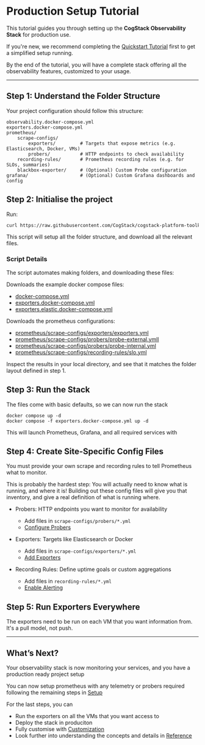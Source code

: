 # Production Setup Tutorial
This tutorial guides you through setting up the **CogStack Observability Stack** for production use.

If you're new, we recommend completing the [Quickstart Tutorial](../quickstart.md) first to get a simplified setup running.

By the end of the tutorial, you will have a complete stack offering all the observability features, customized to your usage. 

---

## Step 1: Understand the Folder Structure

Your project configuration should follow this structure:

```
observability.docker-compose.yml
exporters.docker-compose.yml
prometheus/
    scrape-configs/
        exporters/         # Targets that expose metrics (e.g. Elasticsearch, Docker, VMs)
        probers/           # HTTP endpoints to check availability
    recording-rules/       # Prometheus recording rules (e.g. for SLOs, summaries)
    blackbox-exporter/     # (Optional) Custom Probe configuration
grafana/                   # (Optional) Custom Grafana dashboards and config
```

## Step 2: Initialise the project

Run:
```bash
curl https://raw.githubusercontent.com/CogStack/cogstack-platform-toolkit/refs/heads/main/observability/examples/full/full-quickstart.sh | bash
```

This script will setup all the folder structure, and download all the relevant files.

### Script Details
The script automates making folders, and downloading these files:

Downloads the example docker compose files:
- [docker-compose.yml](../../../observability/examples/full/docker-compose.yml)
- [exporters.docker-compose.yml](../../../observability/examples/full/exporters.docker-compose.yml)
- [exporters.elastic.docker-compose.yml](../../../observability/examples/full/exporters.elastic.docker-compose.yml)

Downloads the prometheus configurations:
- [prometheus/scrape-configs/exporters/exporters.yml](../../../observability/examples/full/prometheus/scrape-configs/exporters/exporters.yml)
- [prometheus/scrape-configs/probers/probe-external.ymll](../../../observability/examples/full/prometheus/scrape-configs/probers/probe-external.yml)
- [prometheus/scrape-configs/probers/probe-internal.yml ](../../../observability/examples/full/prometheus/scrape-configs/probers/probe-internal.yml)
- [prometheus/scrape-configs/recording-rules/slo.yml](../../../observability/examples/full/prometheus/scrape-configs/recording-rules/slo.yml)


Inspect the results in your local directory, and see that it matches the folder layout defined in step 1. 

## Step 3: Run the Stack
The files come with basic defaults, so we can now run the stack


   ```
   docker compose up -d
   docker compose -f exporters.docker-compose.yml up -d
   ```

This will launch Prometheus, Grafana, and all required services with 


## Step 4: Create Site-Specific Config Files
You must provide your own scrape and recording rules to tell Prometheus what to monitor.

This is probably the hardest step: You will actually need to know what is running, and where it is! Building out these config files will give you that inventory, and give a real definition of what is running where.

- Probers: HTTP endpoints you want to monitor for availability
  - Add files in `scrape-configs/probers/*.yml`
  - [Configure Probers](./probing.md)
  
- Exporters: Targets like Elasticsearch or Docker
  - Add files in `scrape-configs/exporters/*.yml`
  - [Add Exporters](./telemetry.md)

- Recording Rules: Define uptime goals or custom aggregations
  - Add files in `recording-rules/*.yml`
  - [Enable Alerting](./alerting.md)

## Step 5: Run Exporters Everywhere
The exporters need to be run on each VM that you want information from. It's a pull model, not push.


---

## What’s Next?

Your observability stack is now monitoring your services, and you have a production ready project setup

You can now setup prometheus with any telemetry or probers required following the remaining steps in [Setup](./_index.md)

For the last steps, you can 

- Run the exporters on all the VMs that you want access to 
- Deploy the stack in produciton
- Fully customise with [Customization](../customization/_index.md)
- Look further into understanding the concepts and details in [Reference](../reference/_index.md)
